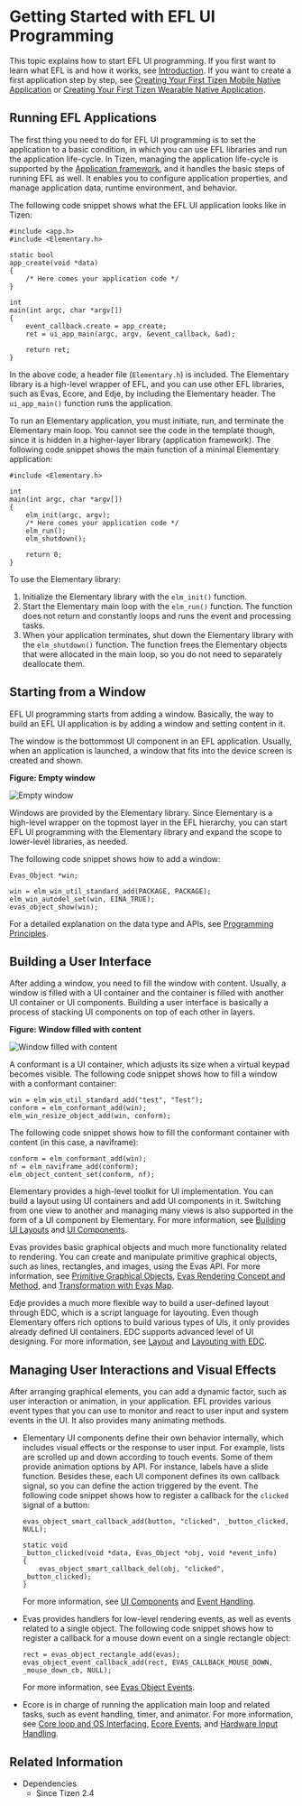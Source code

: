 # Getting Started with EFL UI Programming

This topic explains how to start EFL UI programming. If you first want to learn what EFL is and how it works, see [Introduction](./index.md). If you want to create a first application step by step, see [Creating Your First Tizen Mobile Native Application](../../../get-started/mobile/first-app.md) or [Creating Your First Tizen Wearable Native Application](../../../get-started/wearable/first-app.md).

## Running EFL Applications

The first thing you need to do for EFL UI programming is to set the application to a basic condition, in which you can use EFL libraries and run the application life-cycle. In Tizen, managing the application life-cycle is supported by the [Application framework](../../applications/overview.md), and it handles the basic steps of running EFL as well. It enables you to configure application properties, and manage application data, runtime environment, and behavior.

The following code snippet shows what the EFL UI application looks like in Tizen:

```
#include <app.h>
#include <Elementary.h>

static bool
app_create(void *data)
{
    /* Here comes your application code */
}

int
main(int argc, char *argv[])
{
    event_callback.create = app_create;
    ret = ui_app_main(argc, argv, &event_callback, &ad);

    return ret;
}
```

In the above code, a header file (`Elementary.h`) is included. The Elementary library is a high-level wrapper of EFL, and you can use other EFL libraries, such as Evas, Ecore, and Edje, by including the Elementary header. The `ui_app_main()` function runs the application.

To run an Elementary application, you must initiate, run, and terminate the Elementary main loop. You cannot see the code in the template though, since it is hidden in a higher-layer library (application framework). The following code snippet shows the main function of a minimal Elementary application:

```
#include <Elementary.h>

int
main(int argc, char *argv[])
{
    elm_init(argc, argv);
    /* Here comes your application code */
    elm_run();
    elm_shutdown();

    return 0;
}
```

To use the Elementary library:

1. Initialize the Elementary library with the `elm_init()` function.
2. Start the Elementary main loop with the `elm_run()` function. The function does not return and constantly loops and runs the event and processing tasks.
3. When your application terminates, shut down the Elementary library with the `elm_shutdown()` function. The function frees the Elementary objects that were allocated in the main loop, so you do not need to separately deallocate them.

## Starting from a Window

EFL UI programming starts from adding a window. Basically, the way to build an EFL UI application is by adding a window and setting content in it.

The window is the bottommost UI component in an EFL application. Usually, when an application is launched, a window that fits into the device screen is created and shown.

**Figure: Empty window**

![Empty window](./media/window.png)

Windows are provided by the Elementary library. Since Elementary is a high-level wrapper on the topmost layer in the EFL hierarchy, you can start EFL UI programming with the Elementary library and expand the scope to lower-level libraries, as needed.

The following code snippet shows how to add a window:

```
Evas_Object *win;

win = elm_win_util_standard_add(PACKAGE, PACKAGE);
elm_win_autodel_set(win, EINA_TRUE);
evas_object_show(win);
```

For a detailed explanation on the data type and APIs, see [Programming Principles](./programming-principles.md).

## Building a User Interface

After adding a window, you need to fill the window with content. Usually, a window is filled with a UI container and the container is filled with another UI container or UI components. Building a user interface is basically a process of stacking UI components on top of each other in layers.

**Figure: Window filled with content**

![Window filled with content](./media/filled_window.png)

A conformant is a UI container, which adjusts its size when a virtual keypad becomes visible. The following code snippet shows how to fill a window with a conformant container:

```
win = elm_win_util_standard_add("test", "Test");
conform = elm_conformant_add(win);
elm_win_resize_object_add(win, conform);
```

The following code snippet shows how to fill the conformant container with content (in this case, a naviframe):

```
conform = elm_conformant_add(win);
nf = elm_naviframe_add(conform);
elm_object_content_set(conform, nf);
```

Elementary provides a high-level toolkit for UI implementation. You can build a layout using UI containers and add UI components in it. Switching from one view to another and managing many views is also supported in the form of a UI component by Elementary. For more information, see [Building UI Layouts](./ui-layouts.md) and [UI Components](./ui-components.md).

Evas provides basic graphical objects and much more functionality related to rendering. You can create and manipulate primitive graphical objects, such as lines, rectangles, and images, using the Evas API. For more information, see [Primitive Graphical Objects](./graphical-objects.md), [Evas Rendering Concept and Method](./evas-rendering.md), and [Transformation with Evas Map](./evas-map-animation.md).

Edje provides a much more flexible way to build a user-defined layout through EDC, which is a script language for layouting. Even though Elementary offers rich options to build various types of UIs, it only provides already defined UI containers. EDC supports advanced level of UI designing. For more information, see [Layout](./container-layout.md) and [Layouting with EDC](./learn-edc-intro.md).

## Managing User Interactions and Visual Effects

After arranging graphical elements, you can add a dynamic factor, such as user interaction or animation, in your application. EFL provides various event types that you can use to monitor and react to user input and system events in the UI. It also provides many animating methods.

- Elementary UI components define their own behavior internally, which includes visual effects or the response to user input. For example, lists are scrolled up and down according to touch events. Some of them provide animation options by API. For instance, labels have a slide function. Besides these, each UI component defines its own callback signal, so you can define the action triggered by the event. The following code snippet shows how to register a callback for the `clicked` signal of a button:

  ```
  evas_object_smart_callback_add(button, "clicked", _button_clicked, NULL);

  static void
  _button_clicked(void *data, Evas_Object *obj, void *event_info)
  {
      evas_object_smart_callback_del(obj, "clicked", _button_clicked);
  }
  ```

  For more information, see [UI Components](./ui-components.md) and [Event Handling](./event-handling.md).

- Evas provides handlers for low-level rendering events, as well as events related to a single object. The following code snippet shows how to register a callback for a mouse down event on a single rectangle object:

  ```
  rect = evas_object_rectangle_add(evas);
  evas_object_event_callback_add(rect, EVAS_CALLBACK_MOUSE_DOWN, _mouse_down_cb, NULL);
  ```

  For more information, see [Evas Object Events](./event-types.md#evas-object-events).

- Ecore is in charge of running the application main loop and related tasks, such as event handling, timer, and animator. For more information, see [Core loop and OS Interfacing](./core-loop.md), [Ecore Events](./event-types.md#ecore-events), and [Hardware Input Handling](./hw-input.md).

## Related Information
- Dependencies
  - Since Tizen 2.4
  
